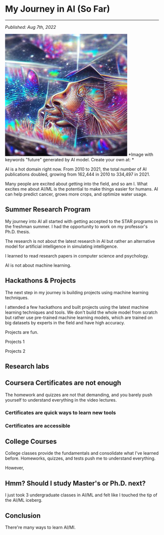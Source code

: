 # My Journey in AI (So Far)
---
*Published: Aug 7th, 2022*

![Image generated by AI model](ai3.jpg)
*Image with keywords "future" generated by AI model. Create your own at: *

AI is a hot domain right now. From 2010 to 2021, the total number of AI publications doubled, growing from 162,444 in 2010 to 334,497 in 2021. 

Many people are excited about getting into the field, and so am I. What excites me about AI/ML is the potential to make things easier for humans. AI can help predict cancer, grows more crops, and optimize water usage.  

## Summer Research Program
My journey into AI all started with getting accepted to the STAR programs in the freshman summer. I had the opportunity to work on my professor's Ph.D. thesis. 

The research is not about the latest research in AI but rather an alternative model for artificial intelligence in simulating intelligence. 

I learned to read research papers in computer science and psychology. 

AI is not about machine learning. 

## Hackathons & Projects
The next step in my journey is building projects using machine learning techniques. 

I attended a few hackathons and built projects using the latest machine learning techniques and tools. We don't build the whole model from scratch but rather use pre-trained machine learning models, which are trained on big datasets by experts in the field and have high accuracy. 

Projects are fun. 

Projects 1

Projects 2

## Research labs

## Coursera Certificates are not enough
The homework and quizzes are not that demanding, and you barely push yourself to understand everything in the video lectures. 

### Certificates are quick ways to learn new tools 

### Certificates are accessible

## College Courses
College classes provide the fundamentals and consolidate what I've learned before. Homeworks, quizzes, and tests push me to understand everything. 

However, 

## Hmm? Should I study Master's or Ph.D. next?
I just took 3 undergraduate classes in AI/ML and felt like I touched the tip of the AI/ML iceberg. 

## Conclusion
There're many ways to learn AI/Ml. 